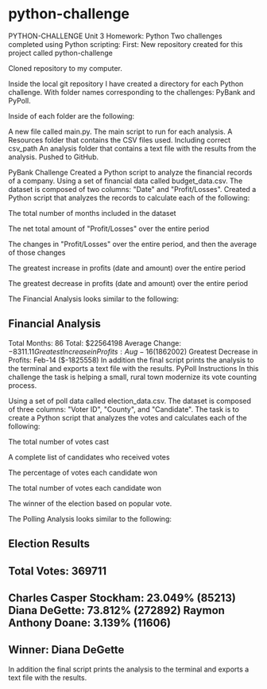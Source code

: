 # python-challenge
PYTHON-CHALLENGE
Unit 3 Homework: Python
Two challenges completed using Python scripting:
First:
New repository created for this project called python-challenge

Cloned repository to my computer.

Inside the local git repository I have created a directory for each Python challenge. With folder names corresponding to the challenges: PyBank and PyPoll.

Inside of each folder are the following:

A new file called main.py. The main script to run for each analysis.
A Resources folder that contains the CSV files used. Including correct csv_path
An analysis folder that contains a text file with the results from the analysis.
Pushed to GitHub.

PyBank Challenge
Created a Python script to analyze the financial records of a company. Using a set of financial data called budget_data.csv. The dataset is composed of two columns: "Date" and "Profit/Losses".
Created a Python script that analyzes the records to calculate each of the following:

The total number of months included in the dataset

The net total amount of "Profit/Losses" over the entire period

The changes in "Profit/Losses" over the entire period, and then the average of those changes

The greatest increase in profits (date and amount) over the entire period

The greatest decrease in profits (date and amount) over the entire period

The Financial Analysis looks similar to the following:

Financial Analysis
----------------------------
Total Months: 86
Total: $22564198
Average Change: $-8311.11
Greatest Increase in Profits: Aug-16 ($1862002)
Greatest Decrease in Profits: Feb-14 ($-1825558)
In addition the final script prints the analysis to the terminal and exports a text file with the results.
PyPoll Instructions
In this challenge the task is helping a small, rural town modernize its vote counting process.

Using a set of poll data called election_data.csv. The dataset is composed of three columns: "Voter ID", "County", and "Candidate". The task is to create a Python script that analyzes the votes and calculates each of the following:

The total number of votes cast

A complete list of candidates who received votes

The percentage of votes each candidate won

The total number of votes each candidate won

The winner of the election based on popular vote.

The Polling Analysis looks similar to the following:

Election Results
-------------------------
Total Votes: 369711
-------------------------
Charles Casper Stockham: 23.049% (85213)
Diana DeGette: 73.812% (272892)
Raymon Anthony Doane: 3.139% (11606)
-------------------------
Winner: Diana DeGette
-------------------------
In addition the final script prints the analysis to the terminal and exports a text file with the results.

